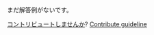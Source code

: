 
まだ解答例がないです。

[コントリビュートしませんか](https://github.com/BFEdev/BFE.dev-solutions/blob/main/question/what-is-factory-pattern_ja.md)?  [Contribute guideline](https://github.com/BFEdev/BFE.dev-solutions#how-to-contribute)
